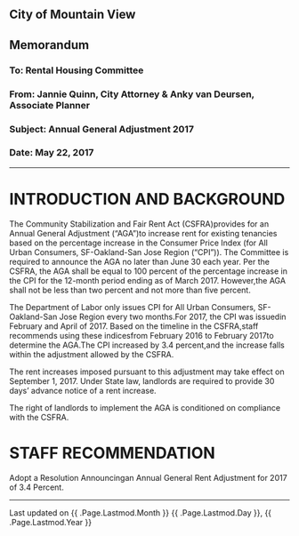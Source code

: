 ## City of Mountain View
## Memorandum
### To: Rental Housing Committee
### From: Jannie Quinn, City Attorney & Anky van Deursen, Associate Planner
### Subject: Annual General Adjustment 2017  
### Date: May 22, 2017  

***

# INTRODUCTION AND BACKGROUND  
The Community  Stabilization  and  Fair  Rent  Act  (CSFRA)provides  for  an  Annual General  Adjustment  (“AGA”)to  increase rent  for  existing  tenancies  based  on  the percentage  increase  in  the  Consumer  Price  Index  (for  All  Urban  Consumers,  SF-Oakland-San Jose Region (“CPI”)).  The Committee is required to announce the AGA no later than June 30 each year.  Per the CSFRA, the AGA shall be equal to 100 percent of the  percentage  increase  in  the  CPI  for  the  12-month  period  ending  as  of  March  2017.  However,the AGA shall not be less than two percent and not more than five percent.  

The  Department  of  Labor  only  issues  CPI  for  All  Urban  Consumers,  SF-Oakland-San Jose Region every two months.For 2017, the CPI was issuedin February and April of 2017. Based  on  the  timeline  in  the  CSFRA,staff  recommends  using  these  indicesfrom February  2016  to  February  2017to  determine  the AGA.The CPI  increased  by  3.4 percent,and the increase falls within the adjustment allowed by the CSFRA.  

The rent increases imposed pursuant to this adjustment may take effect on September 1, 2017.  Under State law, landlords are required to provide 30 days’ advance notice of a rent increase.  

The  right  of  landlords  to  implement  the  AGA is  conditioned  on  compliance  with  the CSFRA. 

# STAFF RECOMMENDATION  
Adopt a Resolution  Announcingan  Annual  General  Rent  Adjustment  for  2017  of  3.4 Percent.


***
Last updated on {{ .Page.Lastmod.Month }} {{ .Page.Lastmod.Day }}, {{ .Page.Lastmod.Year }}  